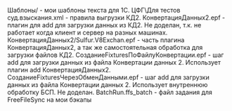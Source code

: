 ﻿
Шаблоны/ - мои шаблоны текста для 1С.
ЦФГ\Для тестов суд.взыскания.xml - правила выгрузки КД2.
КонвертацияДанных2.epf - плагин для add для загрузки данных из КД2. Не доделан, т.к. не работает когда клиент и сервер на разных машинах.
КонвертацияДанных2/Sulfur.V8Exchan.epf - часть плагина КонвертацияДанных2, а так же самостоятельная обработка для загрузки файлов КД2.
СозданиеFixturesПоФайлуКонвертации.epf - шаг add для загрузки данных из файла Конвертации данных 2. Использует плагин add КонвертацияДанных2.
СозданиеFixturesЧерезОбменДанными.epf - шаг add для загрузки данных из файла Конвертации данных 2. Использует внутреннюю обработку БСП. Не доделан.
BatchRun.ffs_batch - файл задания для FreeFileSync на мои бэкапы